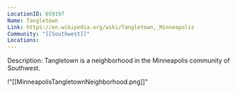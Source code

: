 ```yaml
---
LocationID: 659197
Name: Tangletown
Link: https://en.wikipedia.org/wiki/Tangletown,_Minneapolis 
Community: "[[Southwest]]"
Locations: 
---
```


Description:
Tangletown is a neighborhood in the Minneapolis community of Southwest.

!"[[MinneapolisTangletownNeighborhood.png]]"
